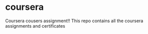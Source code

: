 # coursera
Coursera cousers assignment!!
This repo contains all the coursera  assignments and certificates

